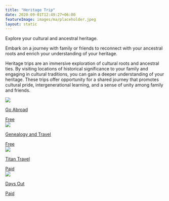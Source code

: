```yaml
---
title: "Heritage Trip"
date: 2020-09-01T12:49:27+06:00
featureImage: images/ma/placeholder.jpeg
layout: static
---
```


Explore your cultural and ancestral heritage.

Embark on a journey with family or friends to reconnect with your ancestral roots and enrich your understanding of your heritage.

Heritage trips are an immersive exploration of cultural roots and ancestral ties. By visiting locations of historical significance to your family and engaging in cultural traditions, you can gain a deeper understanding of your heritage. These trips offer opportunity for a shared journey that promotes cultural pride, intergenerational learning, and a sense of unity among family and friends.

<a class="ma-link" href="https://www.goabroad.com/articles/heritage-travel"><div class="ma-card ma-card-Community"><div class="ma-icon"><img src ="/images/icon-check.png"/></div><div class="ma-name"><p>Go Abroad</p></div><div class="ma-paid-text"><span>Free</span></div></div></a><a class="ma-link" href="https://genealogyandtravel.com/how-to-plan-a-family-heritage-trip/"><div class="ma-card ma-card-Community"><div class="ma-icon"><img src ="/images/icon-check.png"/></div><div class="ma-name"><p>Genealogy and Travel</p></div><div class="ma-paid-text"><span>Free</span></div></div></a><a class="ma-link" href="https://www.awin1.com/cread.php?awinmid=4282&awinaffid=1198638&ued=https%3A%2F%2Fwww.titantravel.co.uk%2F"><div class="ma-card ma-card-Community"><div class="ma-icon"><img src ="/images/icon-pound.png"/></div><div class="ma-name"><p>Titan Travel</p></div><div class="ma-paid-text"><span>Paid</span></div></div></a><a class="ma-link" href="https://www.awin1.com/cread.php?awinmid=45701&awinaffid=1198638&ued=https%3A%2F%2Fdaysout.co.uk%2F"><div class="ma-card ma-card-Community"><div class="ma-icon"><img src ="/images/icon-pound.png"/></div><div class="ma-name"><p>Days Out</p></div><div class="ma-paid-text"><span>Paid</span></div></div></a>  

<br/><br/>






